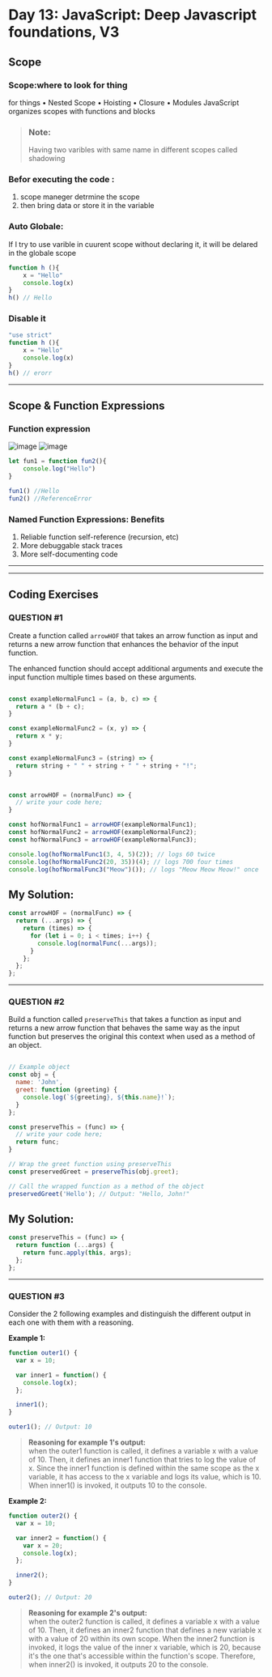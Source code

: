 # Day 13: JavaScript: Deep Javascript foundations, V3
## Scope
###  Scope:where to look for thing
for things
• Nested Scope
• Hoisting
• Closure
• Modules
JavaScript organizes scopes with functions and blocks

> ### Note:
>  Having two varibles with same name in different scopes called shadowing

### **Befor executing the code :**

1. scope maneger detrmine the scope
2. then bring data or store it in the variable

###  Auto Globale: 

If I try to use varible in cuurent scope without declaring it, it will be delared in the globale scope

```javaScript
function h (){
    x = "Hello"
    console.log(x)
}
h() // Hello
```

### Disable it 

```javaScript
"use strict" 
function h (){
    x = "Hello"
    console.log(x)
}
h() // erorr
```
******************************************************************************************************************************
## Scope & Function Expressions


### Function expression 
![image](https://github.com/AnwarMelhem/Mastering_JavaScript_in_20_Days/assets/97465642/0bacb49c-37b8-4dc5-964e-bb978b778042)
![image](https://github.com/AnwarMelhem/Mastering_JavaScript_in_20_Days/assets/97465642/11fd47ef-4e20-4bcb-b7cd-bdda445e5867)

```javaScript
let fun1 = function fun2(){
    console.log("Hello")
}

fun1() //Hello
fun2() //ReferenceError
```

### Named Function Expressions: Benefits

1. Reliable function self-reference (recursion, etc)
2. More debuggable stack traces
3. More self-documenting code

   
**************************************************************************************
**************************************************************************************

## Coding Exercises
### QUESTION #1

Create a function called `arrowHOF` that takes an arrow function as input and
returns a new arrow function that enhances the behavior of the input function. 

The enhanced function should accept additional arguments and execute the input
function multiple times based on these arguments.


```javascript

const exampleNormalFunc1 = (a, b, c) => {
  return a * (b + c);
}

const exampleNormalFunc2 = (x, y) => {
  return x * y;
}

const exampleNormalFunc3 = (string) => {
  return string + " " + string + " " + string + "!";
}


const arrowHOF = (normalFunc) => {
  // write your code here;
}

const hofNormalFunc1 = arrowHOF(exampleNormalFunc1);
const hofNormalFunc2 = arrowHOF(exampleNormalFunc2);
const hofNormalFunc3 = arrowHOF(exampleNormalFunc3);

console.log(hofNormalFunc1(3, 4, 5)(2)); // logs 60 twice
console.log(hofNormalFunc2(20, 35))(4); // logs 700 four times
console.log(hofNormalFunc3("Meow")()); // logs "Meow Meow Meow!" once

```

## My Solution:
```javascript
const arrowHOF = (normalFunc) => {
  return (...args) => {
    return (times) => {
      for (let i = 0; i < times; i++) {
        console.log(normalFunc(...args));
      }
    };
  };
};

```
-------------------------------------------------------------------

### QUESTION #2

Build a function called `preserveThis` that takes a function as input and
returns a new arrow function that behaves the same way as the input function but
preserves the original this context when used as a method of an object.

```javascript

// Example object
const obj = {
  name: 'John',
  greet: function (greeting) {
    console.log(`${greeting}, ${this.name}!`);
  }
};

const preserveThis = (func) => {
  // write your code here;
  return func;
}

// Wrap the greet function using preserveThis
const preservedGreet = preserveThis(obj.greet);

// Call the wrapped function as a method of the object
preservedGreet('Hello'); // Output: "Hello, John!"

```
## My Solution:
```javascript
const preserveThis = (func) => {
  return function (...args) {
    return func.apply(this, args);
  };
};
```
-------------------------------------------------------------------

### QUESTION #3

Consider the 2 following examples and distinguish the different output in each
one with them with a reasoning.

**Example 1:**

```javascript
function outer1() {
  var x = 10;

  var inner1 = function() {
    console.log(x);
  };

  inner1();
}

outer1(); // Output: 10
```

> **Reasoning for example 1's output:**  
> when the outer1 function is called, it defines a variable x with a value of 10. Then, it defines an inner1 function that tries to log the value of x. Since the inner1 function is defined within the same scope as the x variable, it has access to the x variable and logs its value, which is 10. When inner1() is invoked, it outputs 10 to the console.



**Example 2:**

```javascript
function outer2() {
  var x = 10;

  var inner2 = function() {
    var x = 20;
    console.log(x);
  };

  inner2();
}

outer2(); // Output: 20
```

> **Reasoning for example 2's output:**  
> when the outer2 function is called, it defines a variable x with a value of 10. Then, it defines an inner2 function that defines a new variable x with a value of 20 within its own scope. When the inner2 function is invoked, it logs the value of the inner x variable, which is 20, because it's the one that's accessible within the function's scope. Therefore, when inner2() is invoked, it outputs 20 to the console.
